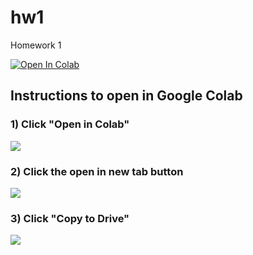 # hw1
Homework 1

<a target="_blank" href="https://colab.research.google.com/github/ucsd-cse151a-ss25/hw1">
  <img src="https://colab.research.google.com/assets/colab-badge.svg" alt="Open In Colab"/>
</a>

## Instructions to open in Google Colab

### 1) Click "Open in Colab" 

<img src="imgs/Step_1.png"> <br>

### 2) Click the open in new tab button

<img src="imgs/Step_2.png"> <br>

### 3) Click "Copy to Drive"

<img src="imgs/Step_3.png"> <br>
